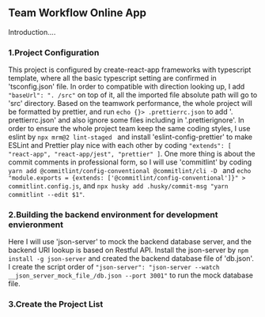 ## Team Workflow Online App

Introduction....

### 1.Project Configuration

This project is configured by create-react-app frameworks with typescript template, where all the basic typescript
setting are confirmed in 'tsconfig.json' file. In order to compatible with direction looking up, I add `"baseUrl": ". /src"` on top of it, all the imported file absolute path will go to 'src' directory. Based on the teamwork
performance, the whole project will be formatted by prettier, and run `echo {}> .prettierrc.json` to add '.
prettierrc.json' and also ignore some files including in '.prettierignore'. In order to ensure the whole project
team keep the same coding styles, I use eslint by `npx mrm@2 lint-staged ` and install
'eslint-config-prettier' to make ESLint and Prettier play nice with each other by coding `"extends": [ "react-app", "react-app/jest", "prettier" ]`. One more thing is about the commit comments in professional form, so I will use
'commitlint' by coding `yarn add @commitlint/config-conventional @commitlint/cli -D ` and `echo "module.exports = {extends: ['@commitlint/config-conventional']}" > commitlint.config.js`, and `npx husky add .husky/commit-msg "yarn commitlint --edit $1"`.

### 2.Building the backend environment for development envieronment

Here I will use 'json-server' to mock the backend database server, and the backend URI lookup is based on Restful
API. Install the json-server by `npm install -g json-server` and created the backend database file of 'db.json'. I
create the script order of `"json-server": "json-server --watch __json_server_mock_file_/db.json --port 3001"` to
run the mock database file.

### 3.Create the Project List
